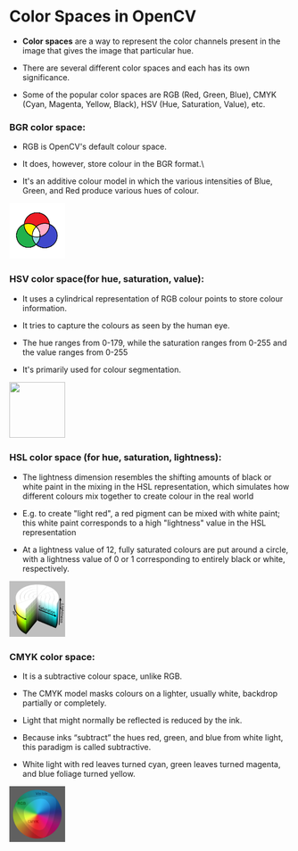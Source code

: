 # Color Spaces in OpenCV

* <b>Color spaces</b> are a way to represent the color channels present in the image that gives the image that particular hue. 
 
* There are several different color spaces and each has its own significance.

* Some of the popular color spaces are RGB (Red, Green, Blue), CMYK (Cyan, Magenta, Yellow, Black), HSV (Hue, Saturation, Value), etc.

### BGR color space:

* RGB is OpenCV's default colour space.

* It does, however, store colour in the BGR format.\

* It's an additive colour model in which the various intensities of Blue, Green, and Red produce various hues of colour.

<img src = "https://github.com/sreelakshmig009/Intern-Work/blob/color_spaces/int-cv-2/Color%20Mappings%20In%20Open%20CV/Images/bgr.png" width="100" height="100">

### HSV color space(for hue, saturation, value):

* It uses a cylindrical representation of RGB colour points to store colour information.

* It tries to capture the colours as seen by the human eye.

* The hue ranges from 0-179, while the saturation ranges from 0-255 and the value ranges from 0-255

*  It's primarily used for colour segmentation.

<img src = "https://github.com/sreelakshmig009/Intern-Work/blob/color_spaces/int-cv-2/Color%20Mappings%20In%20Open%20CV/Images/hsv.png" width="100" height="100">

### HSL color space (for hue, saturation, lightness):

* The lightness dimension resembles the shifting amounts of black or white paint in the mixing in the HSL representation, which simulates how different colours mix together to create colour in the real world

* E.g. to create "light red", a red pigment can be mixed with white paint; this white paint corresponds to a high "lightness" value in the HSL representation

* At a lightness value of 12, fully saturated colours are put around a circle, with a lightness value of 0 or 1 corresponding to entirely black or white, respectively.

<img src = "https://github.com/sreelakshmig009/Intern-Work/blob/color_spaces/int-cv-2/Color%20Mappings%20In%20Open%20CV/Images/hsl.png" width="100" height="100">

### CMYK color space: 

* It is a subtractive colour space, unlike RGB.

* The CMYK model masks colours on a lighter, usually white, backdrop partially or completely. 

* Light that might normally be reflected is reduced by the ink.

* Because inks “subtract” the hues red, green, and blue from white light, this paradigm is called subtractive.

* White light with red leaves turned cyan, green leaves turned magenta, and blue foliage turned yellow.

<img src = "https://github.com/sreelakshmig009/Intern-Work/blob/color_spaces/int-cv-2/Color%20Mappings%20In%20Open%20CV/Images/cmyk.png" width="100" height="100">
